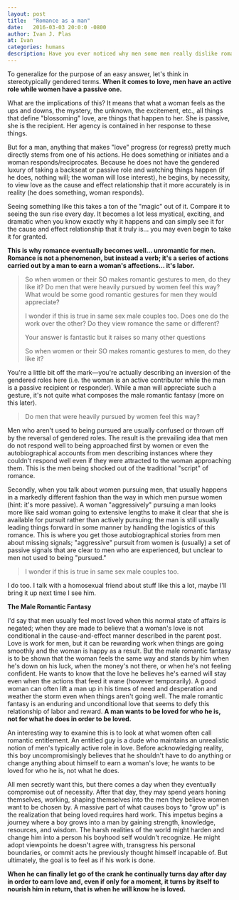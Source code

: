 ```yaml
---
layout: post
title:  "Romance as a man"
date:   2016-03-03 20:0:0 -0800
author: Ivan J. Plas
at: Ivan
categories: humans
description: Have you ever noticed why men some men really dislike romantic movies? This amazing reddit post should let you know why
---
```


To generalize for the purpose of an easy answer, let's think in stereotypically gendered terms. **When it comes to love, men have an active role while women have a passive one.**


What are the implications of this? It means that what a woman feels as the ups and downs, the mystery, the unknown, the excitement, etc., all things that define "blossoming" love, are things that happen to her. She is passive, she is the recipient. Her agency is contained in her response to these things.


But for a man, anything that makes "love" progress (or regress) pretty much directly stems from one of his actions. He does something or initiates and a woman responds/reciprocates. Because he does not have the gendered luxury of taking a backseat or passive role and watching things happen (if he does, nothing will; the woman will lose interest), he begins, by necessity, to view love as the cause and effect relationship that it more accurately is in reality (he does something, woman responds).


Seeing something like this takes a ton of the "magic" out of it. Compare it to seeing the sun rise every day. It becomes a lot less mystical, exciting, and dramatic when you know exactly why it happens and can simply see it for the cause and effect relationship that it truly is... you may even begin to take it for granted.


**This is why romance eventually becomes well... unromantic for men. Romance is not a phenomenon, but instead a verb; it's a series of actions carried out by a man to earn a woman's affections... it's labor.**


>So when women or their SO makes romantic gestures to men, do they like it? Do men that were heavily pursued by women feel this way? What would be some good romantic gestures for men they would appreciate?
>
>I wonder if this is true in same sex male couples too. Does one do the work over the other? Do they view romance the same or different?
>
>Your answer is fantastic but it raises so many other questions
>
>So when women or their SO makes romantic gestures to men, do they like it?


You're a little bit off the mark—you're actually describing an inversion of the gendered roles here (i.e. the woman is an active contributor while the man is a passive recipient or responder). While a man will appreciate such a gesture, it's not quite what composes the male romantic fantasy (more on this later).


>Do men that were heavily pursued by women feel this way?


Men who aren't used to being pursued are usually confused or thrown off by the reversal of gendered roles. The result is the prevailing idea that men do not respond well to being approached first by women or even the autobiographical accounts from men describing instances where they couldn't respond well even if they were attracted to the woman approaching them. This is the men being shocked out of the traditional "script" of romance.


Secondly, when you talk about women pursuing men, that usually happens in a markedly different fashion than the way in which men pursue women (hint: it's more passive). A woman "aggressively" pursuing a man looks more like said woman going to extensive lengths to make it clear that she is available for pursuit rather than actively pursuing; the man is still usually leading things forward in some manner by handling the logistics of this romance. This is where you get those autobiographical stories from men about missing signals; "aggressive" pursuit from women is (usually) a set of passive signals that are clear to men who are experienced, but unclear to men not used to being "pursued."


>I wonder if this is true in same sex male couples too.


I do too. I talk with a homosexual friend about stuff like this a lot, maybe I'll bring it up next time I see him.


**The Male Romantic Fantasy**


I'd say that men usually feel most loved when this normal state of affairs is negated; when they are made to believe that a woman's love is not conditional in the cause-and-effect manner described in the parent post. Love is work for men, but it can be rewarding work when things are going smoothly and the woman is happy as a result. But the male romantic fantasy is to be shown that the woman feels the same way and stands by him when he's down on his luck, when the money's not there, or when he's not feeling confident. He wants to know that the love he believes he's earned will stay even when the actions that feed it wane (however temporarily). A good woman can often lift a man up in his times of need and desperation and weather the storm even when things aren't going well. The male romantic fantasy is an enduring and unconditional love that seems to defy this relationship of labor and reward. **A man wants to be loved for who he is, not for what he does in order to be loved.**


An interesting way to examine this is to look at what women often call romantic entitlement. An entitled guy is a dude who maintains an unrealistic notion of men's typically active role in love. Before acknowledging reality, this boy uncompromisingly believes that he shouldn't have to do anything or change anything about himself to earn a woman's love; he wants to be loved for who he is, not what he does.


All men secretly want this, but there comes a day when they eventually compromise out of necessity. After that day, they may spend years honing themselves, working, shaping themselves into the men they believe women want to be chosen by. A massive part of what causes boys to "grow up" is the realization that being loved requires hard work. This impetus begins a journey where a boy grows into a man by gaining strength, knowledge, resources, and wisdom. The harsh realities of the world might harden and change him into a person his boyhood self wouldn't recognize. He might adopt viewpoints he doesn't agree with, transgress his personal boundaries, or commit acts he previously thought himself incapable of. But ultimately, the goal is to feel as if his work is done.


**When he can finally let go of the crank he continually turns day after day in order to earn love and, even if only for a moment, it turns by itself to nourish him in return, that is when he will know he is loved.**

